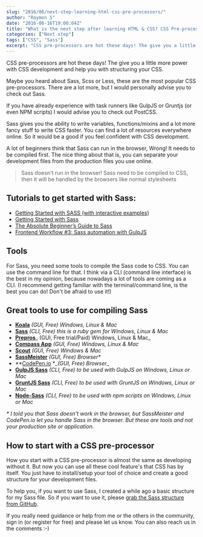 ```yaml
---
slug: "2016/06/next-step-learning-html-css-pre-processors/"
author: "Raymon S"
date: "2016-06-16T19:00:04Z"
title: "What is the next step after learning HTML & CSS? CSS Pre-processors"
categories: ["Next step"]
tags: ["CSS", "Sass"]
excerpt: "CSS pre-processors are hot these days! The give you a little more power with CSS development and he..."
---
```


CSS pre-processors are hot these days! The give you a little more power with CSS development and help you with structuring your CSS.

Maybe you heard about Sass, Scss or Less, these are the most popular CSS pre-processors. There are a lot more, but I would personally advise you to check out Sass.

If you have already experience with task runners like GulpJS or Gruntjs (or even NPM scripts) I would advise you to check out PostCSS.

Sass gives you the ability to write variables, functions/mixins and a lot more fancy stuff to write CSS faster. You can find a lot of resources everywhere online. So it would be a good if you feel confident with CSS development.

A lot of beginners think that Sass can run in the browser, Wrong! It needs to be compiled first. The nice thing about that is, you can separate your development files from the production files you use online.

> Sass doesn't run in the browser! Sass need to be compiled to CSS, then it will be handled by the browsers like normal stylesheets

## Tutorials to get started with Sass:

* [Getting Started with SASS (with interactive examples)](https://scotch.io/tutorials/getting-started-with-sass)
* [Getting Started with Sass](http://alistapart.com/article/getting-started-with-sass)
* [The Absolute Beginner’s Guide to Sass](http://blog.teamtreehouse.com/the-absolute-beginners-guide-to-sass)
* [Frontend Workflow #3: Sass automation with GulpJS](http://blog.mrfrontend.org/2016/04/frontend-workflow-3-sass-automation-gulpjs/)

## Tools

For Sass, you need some tools to compile the Sass code to CSS. You can use the command line for that. I think via a CLI (command line interface) is the best in my opinion, because nowadays a lot of tools are coming as a CLI. (I recommend getting familiar with the terminal/command line, is the best you can do! Don't be afraid to use it!)

## Great tools to use for compiling Sass

* **[Koala](http://koala-app.com)** _(GUI, Free) Windows, Linux & Mac_
* **[Sass](http://sass-lang.com/install)** _(CLI, Free) this is a ruby gem for Windows, Linux & Mac_
* **[Prepros](https://prepros.io)**_ (GUI, Free trial/Paid) Windows, Linux & Mac_
* **[Compass App](http://compass.kkbox.com)** _(GUI, Free) Windows, Linux & Mac_
* **[Scout](https://mhs.github.io/scout-app/)** _(GUI, Free) Windows & Mac_
* **[SassMeister](http://www.sassmeister.com)** _(GUI, Free) Browser*_
* **[CodePen.io](http://codepen.io/pen/) **_(GUI, Free) Browser*_
* [**GulpJS Sass**](https://github.com/dlmanning/gulp-sass) _(CLI, Free) to be used with GulpJS on Windows, Linux or Mac_
* [**GruntJS Sass**](https://github.com/gruntjs/grunt-contrib-sass) _(CLI, Free) to be used with GruntJS on Windows, Linux or Mac_
* [**Node-Sass**](https://github.com/sass/node-sass) _(CLI, Free) to be used with npm scripts on Windows, Linux or Mac_

_* I told you that Sass doesn't work in the browser, but SassMeister and CodePen.io let you handle Sass in the browser. But these are tools and not your production site or application._

## How to start with a CSS pre-processor

How you start with a CSS pre-processor is almost the same as developing without it. But now you can use all these cool feature's that CSS has by itself. You just have to install/setup your tool of choice and create a good structure for your development files.

To help you, if you want to use Sass, I created a while ago a basic structure for my Sass file. So if you want to use it, please [grab the Sass structure from GitHub](https://github.com/mrfrontend-development/frontend-css-sass-structure).

If you really need guidance or help from me or the others in the community, sign in (or register for free) and please let us know. You can also reach us in the comments :-)